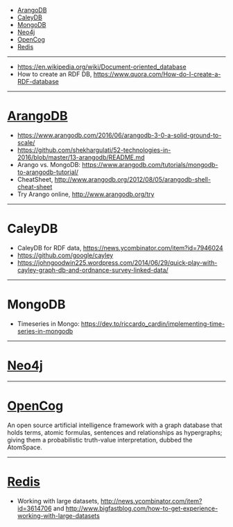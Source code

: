 + [ArangoDB](#arangodb)
+ [CaleyDB](#caleydb)
+ [MongoDB](#mongodb)
+ [Neo4j](#neo4j)
+ [OpenCog](#opencog)
+ [Redis](#redis)

----

+ https://en.wikipedia.org/wiki/Document-oriented_database
+ How to create an RDF DB, https://www.quora.com/How-do-I-create-a-RDF-database

----

# [ArangoDB](https://www.arangodb.com/)
+ https://www.arangodb.com/2016/06/arangodb-3-0-a-solid-ground-to-scale/
+ https://github.com/shekhargulati/52-technologies-in-2016/blob/master/13-arangodb/README.md
+ Arango vs. MongoDB: https://www.arangodb.com/tutorials/mongodb-to-arangodb-tutorial/
+ CheatSheet, http://www.arangodb.org/2012/08/05/arangodb-shell-cheat-sheet
+ Try Arango online, http://www.arangodb.org/try

----

# CaleyDB 
+ CaleyDB for RDF data, https://news.ycombinator.com/item?id=7946024
+ https://github.com/google/cayley
+ https://johngoodwin225.wordpress.com/2014/06/29/quick-play-with-cayley-graph-db-and-ordnance-survey-linked-data/

----

# MongoDB
+ Timeseries in Mongo: https://dev.to/riccardo_cardin/implementing-time-series-in-mongodb

----

# [Neo4j](https://en.wikipedia.org/wiki/Neo4j)

----

# [OpenCog](https://en.wikipedia.org/wiki/OpenCog)
An open source artificial intelligence framework with a graph database that holds terms, atomic formulas, sentences and relationships as hypergraphs; giving them a probabilistic truth-value interpretation, dubbed the AtomSpace.

----

# [Redis](http://en.wikipedia.org/wiki/Redis)
* Working with large datasets, http://news.ycombinator.com/item?id=3614706 and http://www.bigfastblog.com/how-to-get-experience-working-with-large-datasets

